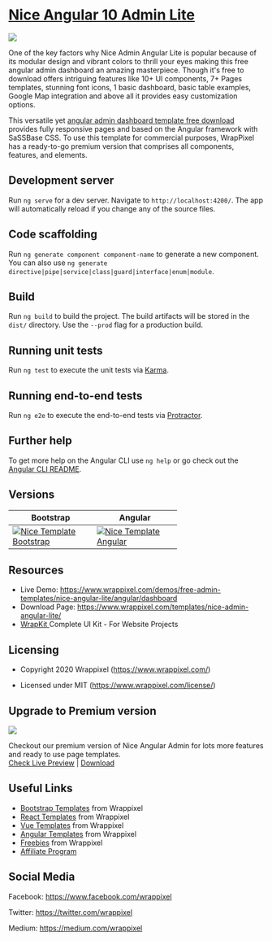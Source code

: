 <!-- # nice-angular-lite 7,8,9 and 10 -->
<!-- Heading of Template -->
<h1>
  <a href="https://www.wrappixel.com/templates/nice-admin-angular-lite/">Nice Angular 10 Admin Lite</a>
</h1>

<!-- Main image of Template -->
<a target="_blank" href="https://www.wrappixel.com/wp-content/uploads/edd/2020/04/nice-angular-admin-lite-y.jpg">
  <img src="https://www.wrappixel.com/wp-content/uploads/edd/2020/04/nice-angular-admin-lite-y.jpg" />
</a>

<!-- Description of Template -->
<p>
 One of the key factors why Nice Admin Angular Lite is popular because of its modular design and vibrant colors to thrill your eyes making this free angular admin dashboard an amazing masterpiece. Though it's free to download offers intriguing features like 10+ UI components, 7+ Pages templates, stunning font icons, 1 basic dashboard, basic table examples, Google Map integration and above all it provides easy customization options.
</p>
<p>
    This versatile yet <a href="https://www.wrappixel.com/templates/category/angular-templates/">angular admin dashboard template free download</a> provides fully responsive pages and based on the Angular framework with SaSSBase CSS. To use this template for commercial purposes, WrapPixel has a ready-to-go premium version that comprises all components, features, and elements.
</p>

## Development server

Run `ng serve` for a dev server. Navigate to `http://localhost:4200/`. The app will automatically reload if you change any of the source files.

## Code scaffolding

Run `ng generate component component-name` to generate a new component. You can also use `ng generate directive|pipe|service|class|guard|interface|enum|module`.

## Build

Run `ng build` to build the project. The build artifacts will be stored in the `dist/` directory. Use the `--prod` flag for a production build.

## Running unit tests

Run `ng test` to execute the unit tests via [Karma](https://karma-runner.github.io).

## Running end-to-end tests

Run `ng e2e` to execute the end-to-end tests via [Protractor](http://www.protractortest.org/).

## Further help

To get more help on the Angular CLI use `ng help` or go check out the [Angular CLI README](https://github.com/angular/angular-cli/blob/master/README.md).

<!-- Versions of Template -->
<h2><a id="user-content-versions" class="anchor" aria-hidden="true" href="#versions"></a>Versions</h2>
<table>
<thead>
<tr>
<th>Bootstrap</th>
<th>Angular</th>
</tr>
</thead>
<tbody>
<tr>
<td>
  <a href="https://www.wrappixel.com/templates/niceadmin/" rel="nofollow" width="150px">
    <img src="https://www.wrappixel.com/wp-content/uploads/edd/2020/04/nice-bootstrap-admin-template-y.jpg" alt="Nice Template  Bootstrap" style="max-width:150px;">
  </a>
</td>
  <td>
  <a href="https://www.wrappixel.com/templates/niceadmin-angular/" rel="nofollow" width="150px">
    <img src="https://www.wrappixel.com/wp-content/uploads/edd/2020/04/nice-angular-admin-y.jpg" alt="Nice Template  Angular" style="max-width:150px;">
  </a>
</td>
</tr>
</tbody>
</table>

<!-- Resources of Template -->
<h2>Resources</h2>
<ul>
<li>  
  Live Demo: <a href="https://www.wrappixel.com/demos/free-admin-templates/nice-angular-lite/angular/dashboard" rel="nofollow">https://www.wrappixel.com/demos/free-admin-templates/nice-angular-lite/angular/dashboard</a>
</li>
<li>
    Download Page: <a href="https://www.wrappixel.com/templates/nice-admin-angular-lite/" rel="nofollow">
  https://www.wrappixel.com/templates/nice-admin-angular-lite/</a>
</li>
<li>
    <a href="https://www.wrappixel.com/templates/wrapkit/#demos" rel="nofollow">WrapKit </a>Complete UI Kit - For Website Projects
</li>
</ul>

<!-- Licensing of Template -->
<h2>Licensing</h2>
<ul>
  <li>
    <p>Copyright 2020 Wrappixel (<a href="https://www.wrappixel.com/" rel="nofollow">https://www.wrappixel.com/</a>)</p>
  </li>
  <li>
    <p>Licensed under MIT (<a href="https://www.wrappixel.com/license/">https://www.wrappixel.com/license/</a>)</p>
  </li>
</ul>

<!-- <h4><a href="https://www.wrappixel.com/demos/free-admin-templates/nice-angular-lite/angular/#/starter">Free Version Demo Link</a></h4> -->

<!-- ## Pro Version -->

<!--<a href="https://www.wrappixel.com/templates/niceadmin-angular/"><img src="https://www.wrappixel.com/wp-content/uploads/2019/01/nice-admin-angular-nw-1.jpg"/></a><br/>
<h4><a href="https://wrappixel.com/demos/angular-admin-templates/nice-angular/main/dashboard/classic">Demo</a></h4> -->

<!-- Upgrade to Premium version of Template -->
<h2>Upgrade to Premium version</h2>
<a target="_blank" href="https://www.wrappixel.com/templates/niceadmin-angular/">
  <img src="https://www.wrappixel.com/wp-content/uploads/edd/2020/04/nice-angular-admin-y.jpg" />
</a>
<p>
   Checkout our premium version of Nice Angular Admin for lots more features and ready to use page templates.<br>
   <a href="https://www.wrappixel.com/demos/angular-admin-templates/nice-angular/main/dashboard/classic">Check Live Preview</a> | <a href="https://www.wrappixel.com/templates/niceadmin-angular/">Download</a>
</p>

<!-- Useful Links of Template -->
<h2>Useful Links</h2>
<ul>
<li><a href="https://www.wrappixel.com" rel="nofollow">Bootstrap Templates</a> from Wrappixel</li>
<li><a href="https://www.wrappixel.com/templates/category/react-templates/" rel="nofollow">React Templates</a> from Wrappixel</li>
<li><a href="https://www.wrappixel.com/templates/category/vuejs-templates/" rel="nofollow">Vue Templates</a> from Wrappixel</li>
<li><a href="https://www.wrappixel.com/templates/category/angular-templates/" rel="nofollow">Angular Templates</a> from Wrappixel</li>
<li><a href="https://www.wrappixel.com/templates/category/free-templates/" rel="nofollow">Freebies</a> from Wrappixel</li>
<li><a href="https://www.wrappixel.com/affiliate-area/" rel="nofollow">Affiliate Program</a></li>
</ul>

<!-- Social Media of Wrappixel -->
<h2>Social Media</h2>
<p>Facebook: <a href="https://www.facebook.com/wrappixel">https://www.facebook.com/wrappixel</a></p>
<p>Twitter: <a href="https://twitter.com/wrappixel">https://twitter.com/wrappixel</a></p>
<p>Medium: <a href="https://medium.com/wrappixel">https://medium.com/wrappixel</a></p>

